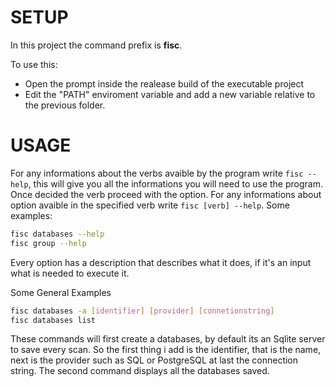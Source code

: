 # SETUP

In this project the command prefix is **fisc**.

To use this:
- Open the prompt inside the realease build of the executable project
- Edit the "PATH" enviroment variable and add a new variable relative to the previous folder.

# USAGE

For any informations about the verbs avaible by the program write `fisc --help`, this will give you all the informations you will need to use the program.\
Once decided the verb proceed with the option. For any informations about option avaible in the specified verb write `fisc [verb] --help`.
Some examples:
```bash
fisc databases --help
fisc group --help
```
Every option has a description that describes what it does, if it's an input what is needed to execute it.

Some General Examples
```bash
fisc databases -a [identifier] [provider] [connetionstring]
fisc databases list
```
These commands will first create a databases, by default its an Sqlite server to save every scan. So the first thing i add is the identifier, that is the name, next is the provider such as SQL or PostgreSQL at last the connection string.
The second command displays all the databases saved.
